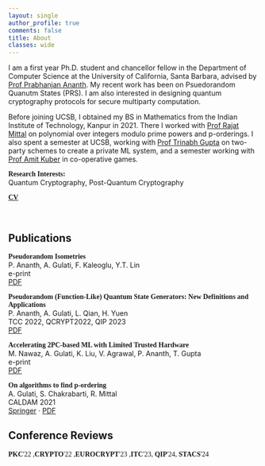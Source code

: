 ```yaml
---
layout: single
author_profile: true
comments: false
title: About
classes: wide
---
```

I am a first year Ph.D. student and chancellor fellow in the Department of Computer Science at the University of California, Santa Barbara, advised by [Prof Prabhanjan Ananth](https://sites.google.com/site/prabhanjanva/). My recent work has been on Psuedorandom Quanutm States (PRS). I am also interested in designing quantum cryptography protocols for secure multiparty computation.

Before joining UCSB, I obtained my BS in Mathematics from the Indian Institute of Technology, Kanpur in 2021. There I worked with [Prof Rajat Mittal](https://www.cse.iitk.ac.in/users/rmittal/) on polynomial over integers modulo prime powers and p-orderings. I also spent a semester at UCSB, working with [Prof Trinabh Gupta](https://sites.cs.ucsb.edu/~trinabh/) on two-party schemes to create a private ML system, and a semester working with [Prof Amit Kuber](https://sites.google.com/view/exploring-infinity-within/) in co-operative games.

<span style="font-family: Source Sans Pro;">**Research Interests:**</span><br>Quantum Cryptography, Post-Quantum Cryptography

<span style="font-family: Source Sans Pro;"><b><!--<i class="far fa-file-pdf" aria-hidden="true"></i> -->[CV](/assets/Resume.pdf)</b></span>

[<i class="fab fa-fw fa-github" aria-hidden="true"></i>](https://github.com/ditttu) &nbsp; [<i class="fab fa-linkedin"></i>](https://www.linkedin.com/in/aditya-gulati-b80a9a15b/) &nbsp; [<i class="fab fa-instagram"></i>](https://scholar.google.com/citations?user=y_atVssAAAAJ&hl=en)

## Publications
<span style="font-family: Source Sans Pro;">**Pseudorandom Isometries**</span><br>
P. Ananth, A. Gulati, F. Kaleoglu, Y.T. Lin <br>
e-print <br>
[PDF](https://arxiv.org/pdf/2311.02901.pdf)


<span style="font-family: Source Sans Pro;">**Pseudorandom (Function-Like) Quantum State Generators: New Definitions and Applications**</span><br>
P. Ananth, A. Gulati, L. Qian, H. Yuen <br>
TCC 2022, QCRYPT2022, QIP 2023 <br>
[PDF](https://arxiv.org/pdf/2211.01444.pdf)


<span style="font-family: Source Sans Pro;">**Accelerating 2PC-based ML with Limited Trusted Hardware**</span><br>
M. Nawaz, A. Gulati, K. Liu, V. Agrawal, P. Ananth, T. Gupta <br>
e-print <br>
[PDF](https://arxiv.org/abs/2009.05566)


<span style="font-family: Source Sans Pro;">**On algorithms to find p-ordering**</span><br>
A. Gulati, S. Chakrabarti, R. Mittal <br>
CALDAM 2021 <br>
[Springer](https://link.springer.com/chapter/10.1007/978-3-030-67899-9_27) · [PDF](https://arxiv.org/pdf/2011.10978.pdf)


## Conference Reviews
<span style="font-family: Source Sans Pro;">**PKC**'22 ,**CRYPTO**'22 ,**EUROCRYPT**'23 ,**ITC**'23, **QIP**'24, **STACS**'24</span>
